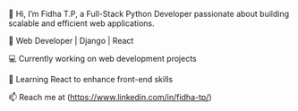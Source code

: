 👋 Hi, I’m Fidha T.P, a Full-Stack Python Developer passionate about building scalable and efficient web applications.

👀 Web Developer | Django | React

💻 Currently working on web development projects

🌱 Learning React to enhance front-end skills

📫 Reach me at (https://www.linkedin.com/in/fidha-tp/)

<!---
Fidhaatp/Fidhaatp is a ✨ special ✨ repository because its `README.md` (this file) appears on your GitHub profile.
You can click the Preview link to take a look at your changes.
--->
